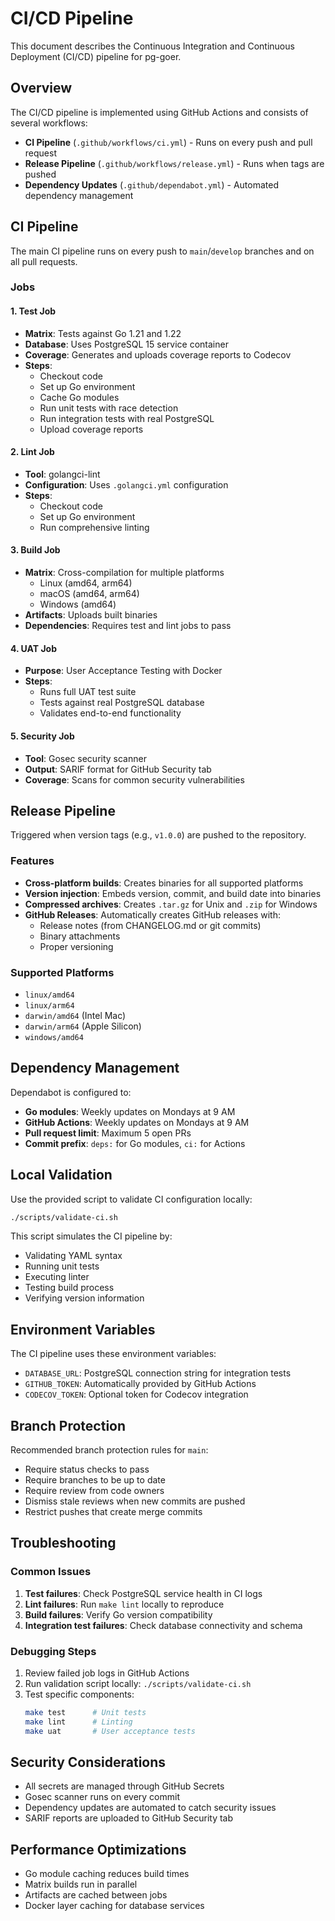# CI/CD Pipeline

This document describes the Continuous Integration and Continuous Deployment (CI/CD) pipeline for pg-goer.

## Overview

The CI/CD pipeline is implemented using GitHub Actions and consists of several workflows:

- **CI Pipeline** (`.github/workflows/ci.yml`) - Runs on every push and pull request
- **Release Pipeline** (`.github/workflows/release.yml`) - Runs when tags are pushed
- **Dependency Updates** (`.github/dependabot.yml`) - Automated dependency management

## CI Pipeline

The main CI pipeline runs on every push to `main`/`develop` branches and on all pull requests.

### Jobs

#### 1. Test Job
- **Matrix**: Tests against Go 1.21 and 1.22
- **Database**: Uses PostgreSQL 15 service container
- **Coverage**: Generates and uploads coverage reports to Codecov
- **Steps**:
  - Checkout code
  - Set up Go environment
  - Cache Go modules
  - Run unit tests with race detection
  - Run integration tests with real PostgreSQL
  - Upload coverage reports

#### 2. Lint Job
- **Tool**: golangci-lint
- **Configuration**: Uses `.golangci.yml` configuration
- **Steps**:
  - Checkout code
  - Set up Go environment
  - Run comprehensive linting

#### 3. Build Job
- **Matrix**: Cross-compilation for multiple platforms
  - Linux (amd64, arm64)
  - macOS (amd64, arm64)
  - Windows (amd64)
- **Artifacts**: Uploads built binaries
- **Dependencies**: Requires test and lint jobs to pass

#### 4. UAT Job
- **Purpose**: User Acceptance Testing with Docker
- **Steps**:
  - Runs full UAT test suite
  - Tests against real PostgreSQL database
  - Validates end-to-end functionality

#### 5. Security Job
- **Tool**: Gosec security scanner
- **Output**: SARIF format for GitHub Security tab
- **Coverage**: Scans for common security vulnerabilities

## Release Pipeline

Triggered when version tags (e.g., `v1.0.0`) are pushed to the repository.

### Features

- **Cross-platform builds**: Creates binaries for all supported platforms
- **Version injection**: Embeds version, commit, and build date into binaries
- **Compressed archives**: Creates `.tar.gz` for Unix and `.zip` for Windows
- **GitHub Releases**: Automatically creates GitHub releases with:
  - Release notes (from CHANGELOG.md or git commits)
  - Binary attachments
  - Proper versioning

### Supported Platforms

- `linux/amd64`
- `linux/arm64`
- `darwin/amd64` (Intel Mac)
- `darwin/arm64` (Apple Silicon)
- `windows/amd64`

## Dependency Management

Dependabot is configured to:

- **Go modules**: Weekly updates on Mondays at 9 AM
- **GitHub Actions**: Weekly updates on Mondays at 9 AM
- **Pull request limit**: Maximum 5 open PRs
- **Commit prefix**: `deps:` for Go modules, `ci:` for Actions

## Local Validation

Use the provided script to validate CI configuration locally:

```bash
./scripts/validate-ci.sh
```

This script simulates the CI pipeline by:
- Validating YAML syntax
- Running unit tests
- Executing linter
- Testing build process
- Verifying version information

## Environment Variables

The CI pipeline uses these environment variables:

- `DATABASE_URL`: PostgreSQL connection string for integration tests
- `GITHUB_TOKEN`: Automatically provided by GitHub Actions
- `CODECOV_TOKEN`: Optional token for Codecov integration

## Branch Protection

Recommended branch protection rules for `main`:

- Require status checks to pass
- Require branches to be up to date
- Require review from code owners
- Dismiss stale reviews when new commits are pushed
- Restrict pushes that create merge commits

## Troubleshooting

### Common Issues

1. **Test failures**: Check PostgreSQL service health in CI logs
2. **Lint failures**: Run `make lint` locally to reproduce
3. **Build failures**: Verify Go version compatibility
4. **Integration test failures**: Check database connectivity and schema

### Debugging Steps

1. Review failed job logs in GitHub Actions
2. Run validation script locally: `./scripts/validate-ci.sh`
3. Test specific components:
   ```bash
   make test      # Unit tests
   make lint      # Linting
   make uat       # User acceptance tests
   ```

## Security Considerations

- All secrets are managed through GitHub Secrets
- Gosec scanner runs on every commit
- Dependency updates are automated to catch security issues
- SARIF reports are uploaded to GitHub Security tab

## Performance Optimizations

- Go module caching reduces build times
- Matrix builds run in parallel
- Artifacts are cached between jobs
- Docker layer caching for database services